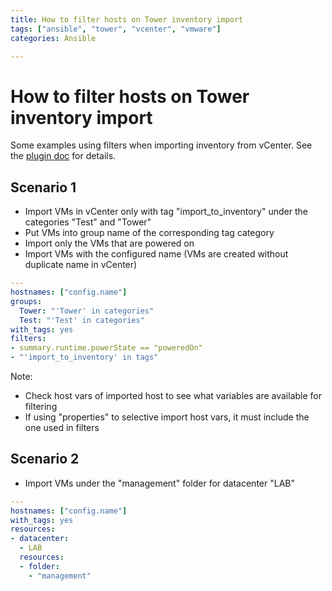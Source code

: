 ```yaml
---
title: How to filter hosts on Tower inventory import
tags: ["ansible", "tower", "vcenter", "vmware"]
categories: Ansible

---
```


# How to filter hosts on Tower inventory import
Some examples using filters when importing inventory from vCenter.  See the [plugin doc](https://docs.ansible.com/ansible/latest/collections/community/vmware/vmware_vm_inventory_inventory.html) for details.

## Scenario 1
- Import VMs in vCenter only with tag "import_to_inventory" under the categories "Test" and "Tower"
- Put VMs into group name of the corresponding tag category
- Import only the VMs that are powered on
- Import VMs with the configured name (VMs are created without duplicate name in vCenter)

```yaml
---
hostnames: ["config.name"]
groups:
  Tower: "'Tower' in categories"
  Test: "'Test' in categories"
with_tags: yes
filters:
- summary.runtime.powerState == "poweredOn"
- "'import_to_inventory' in tags"
```
Note: 
- Check host vars of imported host to see what variables are available for filtering
- If using "properties" to selective import host vars, it must include the one used in filters

## Scenario 2
- Import VMs under the "management" folder for datacenter "LAB"

```yaml
---
hostnames: ["config.name"]
with_tags: yes
resources:
- datacenter:
  - LAB
  resources:
  - folder:
    - "management"
```
